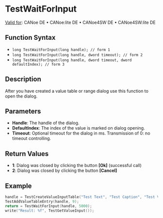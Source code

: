 # TestWaitForInput

[Valid for](../../../Shared/FeatureAvailability.md): CANoe DE • CANoe:lite DE • CANoe4SW DE • CANoe4SW:lite DE

## Function Syntax

- `long TestWaitForInput(long handle); // form 1`
- `long TestWaitForInput(long handle, dword timeout); // form 2`
- `long TestWaitForInput(long handle, dword timeout, dword defaultIndex); // form 3`

## Description

After you have created a value table or range dialog use this function to open the dialog.

## Parameters

- **Handle**: The handle of the dialog.
- **DefaultIndex**: The index of the value is marked on dialog opening.
- **Timeout**: Optional timeout for the dialog in ms. Transmission of 0: no timeout controlling.

## Return Values

- **1**: Dialog was closed by clicking the button **[Ok]** (successful call)
- **2**: Dialog was closed by clicking the button **[Cancel]**

## Example

```c
handle = TestCreateValueInputTable("Test Text", "Test Caption", "Test Value Input Table Timeout");
TestAddValueTableEntry(handle, 9);
return = TestWaitForInput(handle, 5000);
write("Result: %f", TestGetValueInput());
```
